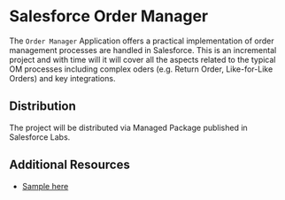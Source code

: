 # Salesforce Order Manager

The `Order Manager` Application offers a practical implementation of order management processes are handled in Salesforce. This is an incremental project and with time will it will cover all the aspects related to the typical OM processes including complex oders (e.g. Return Order, Like-for-Like Orders) and key integrations.

## Distribution

The project will be distributed via Managed Package published in Salesforce Labs.


## Additional Resources

- [Sample here](https://google.com)

